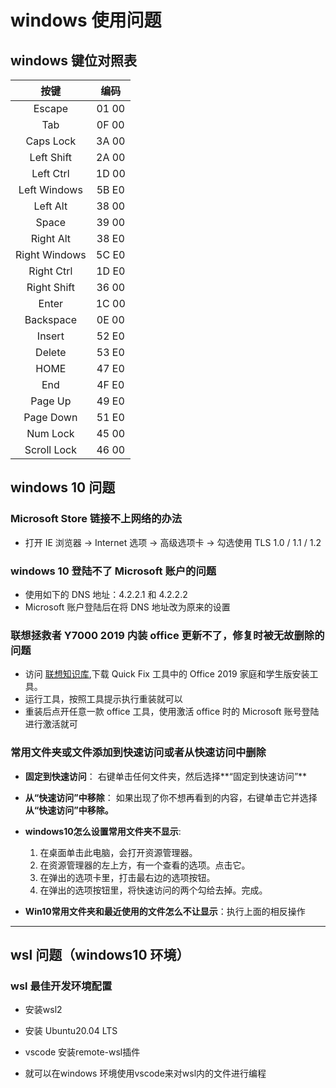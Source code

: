 # windows 使用问题

## windows 键位对照表

|按键|编码| 
|:---:|:---:|
|Escape |01 00|
|Tab|0F 00|
|Caps Lock|3A 00|
|Left Shift|2A 00|
|Left Ctrl|1D 00|
|Left Windows|5B E0|
|Left Alt|38 00|
|Space|39 00|
|Right Alt|38 E0|
|Right Windows|5C E0|
|Right Ctrl|1D E0|
|Right Shift|36 00|
|Enter|1C 00|
|Backspace|0E 00|
|Insert|52 E0|
|Delete|53 E0|
|HOME|47 E0|
|End|4F E0|
|Page Up|49 E0|
|Page Down|51 E0|
|Num Lock|45 00|
|Scroll Lock|46 00|



## windows 10 问题

### Microsoft Store 链接不上网络的办法

- 打开 IE 浏览器 -> Internet 选项 -> 高级选项卡 -> 勾选使用 TLS 1.0 / 1.1 / 1.2

### windows 10 登陆不了 Microsoft 账户的问题

- 使用如下的 DNS 地址：4.2.2.1 和 4.2.2.2
- Microsoft 账户登陆后在将 DNS 地址改为原来的设置

### 联想拯救者 Y7000 2019 内装 office 更新不了，修复时被无故删除的问题

- 访问 [联想知识库](https://iknow.lenovo.com.cn/detail/dc_172545.html),下载 Quick Fix 工具中的 Office 2019 家庭和学生版安装工具。
- 运行工具，按照工具提示执行重装就可以
- 重装后点开任意一款 office 工具，使用激活 office 时的 Microsoft 账号登陆进行激活就可

### 常用文件夹或文件添加到快速访问或者从快速访问中删除

- **固定到快速访问**： 右键单击任何文件夹，然后选择**“固定到快速访问”**
- **从“快速访问”中移除**： 如果出现了你不想再看到的内容，右键单击它并选择**从“快速访问”中移除。**
- **windows10怎么设置常用文件夹不显示**: 

   1. 在桌面单击此电脑，会打开资源管理器。
   2. 在资源管理器的左上方，有一个查看的选项。点击它。
   3. 在弹出的选项卡里，打击最右边的选项按钮。
   4. 在弹出的选项按钮里，将快速访问的两个勾给去掉。完成。
- **Win10常用文件夹和最近使用的文件怎么不让显示**：执行上面的相反操作

---




## wsl 问题（windows10 环境）

### wsl 最佳开发环境配置

- 安装wsl2

- 安装 Ubuntu20.04 LTS

- vscode 安装remote-wsl插件

- 就可以在windows 环境使用vscode来对wsl内的文件进行编程
